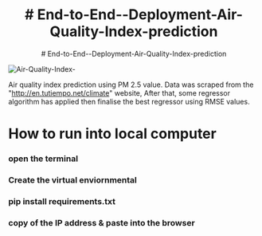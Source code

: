 <h1 align="center"># End-to-End--Deployment-Air-Quality-Index-prediction</h1>




<p align="center">
# End-to-End--Deployment-Air-Quality-Index-prediction
</p>

![Air-Quality-Index-](https://user-images.githubusercontent.com/74568334/120612282-55761b80-c455-11eb-8b68-2afa01a0017e.jpg)
 
 
Air quality index prediction using PM 2.5 value. Data was scraped from the "http://en.tutiempo.net/climate" website, After that, some regressor algorithm has applied then finalise the best regressor using RMSE values.
 # How to run into local computer
 ### open the terminal
 ### Create the virtual enviornmental
 ### pip install requirements.txt
 ### copy of the IP address & paste into the browser
 

